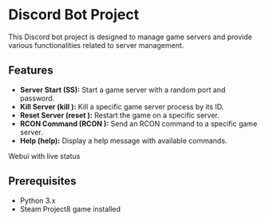 # Discord Bot Project

This Discord bot project is designed to manage game servers and provide various functionalities related to server management.

## Features

- **Server Start (SS):** Start a game server with a random port and password.
- **Kill Server (kill <ID>):** Kill a specific game server process by its ID.
- **Reset Server (reset <ID>):** Restart the game on a specific server.
- **RCON Command (RCON <ID> <command>):** Send an RCON command to a specific game server.
- **Help (help):** Display a help message with available commands.

Webui with live status

## Prerequisites

- Python 3.x
- Steam Project8 game installed
